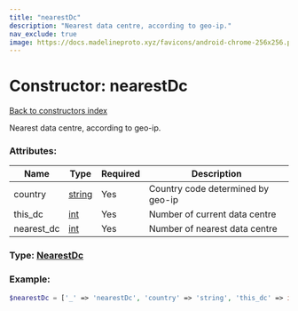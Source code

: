 ```yaml
---
title: "nearestDc"
description: "Nearest data centre, according to geo-ip."
nav_exclude: true
image: https://docs.madelineproto.xyz/favicons/android-chrome-256x256.png
---
```

# Constructor: nearestDc  
[Back to constructors index](/API_docs/constructors/index.html)



Nearest data centre, according to geo-ip.

### Attributes:

| Name     |    Type       | Required | Description |
|----------|---------------|----------|-------------|
|country|[string](/API_docs/types/string.html) | Yes|Country code determined by geo-ip|
|this\_dc|[int](/API_docs/types/int.html) | Yes|Number of current data centre|
|nearest\_dc|[int](/API_docs/types/int.html) | Yes|Number of nearest data centre|



### Type: [NearestDc](/API_docs/types/NearestDc.html)


### Example:

```php
$nearestDc = ['_' => 'nearestDc', 'country' => 'string', 'this_dc' => int, 'nearest_dc' => int];
```  
